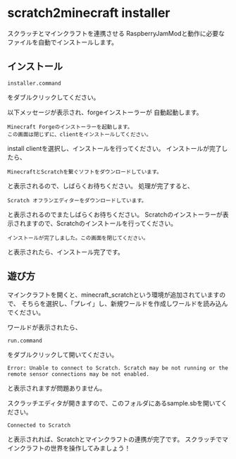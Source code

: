 # scratch2minecraft installer

スクラッチとマインクラフトを連携させる
RaspberryJamModと動作に必要なファイルを自動でインストールします。

## インストール

`installer.command`

をダブルクリックしてください。

以下メッセージが表示され、forgeインストーラーが
自動起動します。
```
Minecraft Forgeのインストーラーを起動します。
この画面は閉じずに、clientをインストールしてください。
```

install clientを選択し、インストールを行ってください。
インストールが完了したら、

```
MinecraftとScratchを繋ぐソフトをダウンロードしています。
```

と表示されるので、しばらくお待ちください。
処理が完了すると、

```
Scratch オフランエディターをダウンロードしています。
```

と表示されるのでまたしばらくお待ちください。
Scratchのインストーラーが表示されますので、Scratchのインストールを行ってください。

```
インストールが完了しました。この画面を閉じてください。
```

と表示されたら、インストール完了です。


## 遊び方

マインクラフトを開くと、minecraft_scratchという環境が追加されていますので、
そちらを選択し、「プレイ」し、新規ワールドを作成しワールドを読み込んでください。

ワールドが表示されたら、

`run.command`

をダブルクリックして開いてください。

```
Error: Unable to connect to Scratch. Scratch may be not running or the remote sensor connections may be not enabled.
```
と表示されますが問題ありません。

スクラッチエディタが開きますので、このフォルダにあるsample.sbを開いてください。

```
Connected to Scratch
```
と表示されれば、Scratchとマインクラフトの連携が完了です。
スクラッチでマインクラフトの世界を操作してみましょう！
